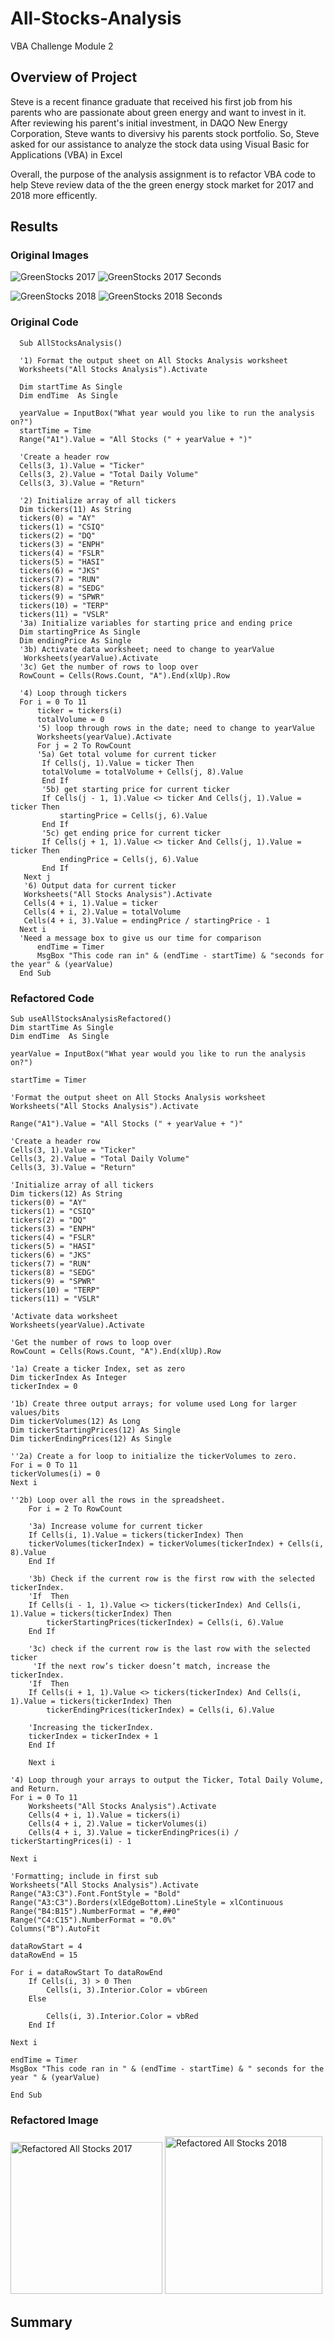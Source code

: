 # All-Stocks-Analysis
VBA Challenge Module 2
## Overview of Project
Steve is a recent finance graduate that received his first job from his parents who are passionate about green energy and want to invest in it. After reviewing his parent's initial investment, in DAQO New Energy Corporation, Steve wants to diversivy his parents stock portfolio. So, Steve asked for our assistance to analyze the stock data using Visual Basic for Applications (VBA) in Excel 

Overall, the purpose of the analysis assignment is to refactor VBA code to help Steve review data of the the green energy stock market for 2017 and 2018 more efficently.  
## Results
### Original Images
![GreenStocks 2017](https://github.com/Jall3n/All-Stocks-Analysis/assets/119149740/8b866b24-30be-435d-8791-e0b8f3fa63df) ![GreenStocks 2017 Seconds](https://github.com/Jall3n/All-Stocks-Analysis/assets/119149740/2daa5678-5383-40b1-a2cd-4031d371ff84)


![GreenStocks 2018](https://github.com/Jall3n/All-Stocks-Analysis/assets/119149740/f4184da0-b0a6-40ac-8f62-395ae29068c8) ![GreenStocks 2018 Seconds](https://github.com/Jall3n/All-Stocks-Analysis/assets/119149740/8e6fcf29-8641-4e9b-bc80-5398782ceb6e)

### Original Code
      Sub AllStocksAnalysis()

      '1) Format the output sheet on All Stocks Analysis worksheet
      Worksheets("All Stocks Analysis").Activate

      Dim startTime As Single
      Dim endTime  As Single

      yearValue = InputBox("What year would you like to run the analysis on?")
      startTime = Time
      Range("A1").Value = "All Stocks (" + yearValue + ")"
   
      'Create a header row
      Cells(3, 1).Value = "Ticker"
      Cells(3, 2).Value = "Total Daily Volume"
      Cells(3, 3).Value = "Return"

      '2) Initialize array of all tickers
      Dim tickers(11) As String
      tickers(0) = "AY"
      tickers(1) = "CSIQ"
      tickers(2) = "DQ"
      tickers(3) = "ENPH"
      tickers(4) = "FSLR"
      tickers(5) = "HASI"
      tickers(6) = "JKS"
      tickers(7) = "RUN"
      tickers(8) = "SEDG"
      tickers(9) = "SPWR"
      tickers(10) = "TERP"
      tickers(11) = "VSLR"
      '3a) Initialize variables for starting price and ending price
      Dim startingPrice As Single
      Dim endingPrice As Single
      '3b) Activate data worksheet; need to change to yearValue
       Worksheets(yearValue).Activate
      '3c) Get the number of rows to loop over
      RowCount = Cells(Rows.Count, "A").End(xlUp).Row

      '4) Loop through tickers
      For i = 0 To 11
          ticker = tickers(i)
          totalVolume = 0
          '5) loop through rows in the date; need to change to yearValue
          Worksheets(yearValue).Activate
          For j = 2 To RowCount
          '5a) Get total volume for current ticker
           If Cells(j, 1).Value = ticker Then
           totalVolume = totalVolume + Cells(j, 8).Value
           End If
           '5b) get starting price for current ticker
           If Cells(j - 1, 1).Value <> ticker And Cells(j, 1).Value = ticker Then
               startingPrice = Cells(j, 6).Value
           End If
           '5c) get ending price for current ticker
           If Cells(j + 1, 1).Value <> ticker And Cells(j, 1).Value = ticker Then
               endingPrice = Cells(j, 6).Value
           End If
       Next j
       '6) Output data for current ticker
       Worksheets("All Stocks Analysis").Activate
       Cells(4 + i, 1).Value = ticker
       Cells(4 + i, 2).Value = totalVolume
       Cells(4 + i, 3).Value = endingPrice / startingPrice - 1
      Next i
      'Need a message box to give us our time for comparison
          endTime = Timer
          MsgBox "This code ran in" & (endTime - startTime) & "seconds for the year" & (yearValue)
      End Sub

### Refactored Code
    Sub useAllStocksAnalysisRefactored()
    Dim startTime As Single
    Dim endTime  As Single

    yearValue = InputBox("What year would you like to run the analysis on?")

    startTime = Timer
    
    'Format the output sheet on All Stocks Analysis worksheet
    Worksheets("All Stocks Analysis").Activate
    
    Range("A1").Value = "All Stocks (" + yearValue + ")"
    
    'Create a header row
    Cells(3, 1).Value = "Ticker"
    Cells(3, 2).Value = "Total Daily Volume"
    Cells(3, 3).Value = "Return"

    'Initialize array of all tickers
    Dim tickers(12) As String
    tickers(0) = "AY"
    tickers(1) = "CSIQ"
    tickers(2) = "DQ"
    tickers(3) = "ENPH"
    tickers(4) = "FSLR"
    tickers(5) = "HASI"
    tickers(6) = "JKS"
    tickers(7) = "RUN"
    tickers(8) = "SEDG"
    tickers(9) = "SPWR"
    tickers(10) = "TERP"
    tickers(11) = "VSLR"
    
    'Activate data worksheet
    Worksheets(yearValue).Activate
    
    'Get the number of rows to loop over
    RowCount = Cells(Rows.Count, "A").End(xlUp).Row
    
    '1a) Create a ticker Index, set as zero
    Dim tickerIndex As Integer
    tickerIndex = 0
    
    '1b) Create three output arrays; for volume used Long for larger values/bits
    Dim tickerVolumes(12) As Long
    Dim tickerStartingPrices(12) As Single
    Dim tickerEndingPrices(12) As Single
    
    ''2a) Create a for loop to initialize the tickerVolumes to zero.
    For i = 0 To 11
    tickerVolumes(i) = 0
    Next i

    ''2b) Loop over all the rows in the spreadsheet.
        For i = 2 To RowCount
        
        '3a) Increase volume for current ticker
        If Cells(i, 1).Value = tickers(tickerIndex) Then
        tickerVolumes(tickerIndex) = tickerVolumes(tickerIndex) + Cells(i, 8).Value
        End If
        
        '3b) Check if the current row is the first row with the selected tickerIndex.
        'If  Then
        If Cells(i - 1, 1).Value <> tickers(tickerIndex) And Cells(i, 1).Value = tickers(tickerIndex) Then
            tickerStartingPrices(tickerIndex) = Cells(i, 6).Value
        End If
        
        '3c) check if the current row is the last row with the selected ticker
         'If the next row’s ticker doesn’t match, increase the tickerIndex.
        'If  Then
        If Cells(i + 1, 1).Value <> tickers(tickerIndex) And Cells(i, 1).Value = tickers(tickerIndex) Then
            tickerEndingPrices(tickerIndex) = Cells(i, 6).Value
        
        'Increasing the tickerIndex.
        tickerIndex = tickerIndex + 1
        End If
        
        Next i
      
    '4) Loop through your arrays to output the Ticker, Total Daily Volume, and Return.
    For i = 0 To 11
        Worksheets("All Stocks Analysis").Activate
        Cells(4 + i, 1).Value = tickers(i)
        Cells(4 + i, 2).Value = tickerVolumes(i)
        Cells(4 + i, 3).Value = tickerEndingPrices(i) / tickerStartingPrices(i) - 1
        
    Next i

    'Formatting; include in first sub
    Worksheets("All Stocks Analysis").Activate
    Range("A3:C3").Font.FontStyle = "Bold"
    Range("A3:C3").Borders(xlEdgeBottom).LineStyle = xlContinuous
    Range("B4:B15").NumberFormat = "#,##0"
    Range("C4:C15").NumberFormat = "0.0%"
    Columns("B").AutoFit

    dataRowStart = 4
    dataRowEnd = 15

    For i = dataRowStart To dataRowEnd
        If Cells(i, 3) > 0 Then 
            Cells(i, 3).Interior.Color = vbGreen
        Else
        
            Cells(i, 3).Interior.Color = vbRed
        End If
        
    Next i
 
    endTime = Timer
    MsgBox "This code ran in " & (endTime - startTime) & " seconds for the year " & (yearValue)

    End Sub

### Refactored Image
<img width="243" alt="Refactored All Stocks 2017" src="https://github.com/Jall3n/All-Stocks-Analysis/assets/119149740/3b4788d6-36b1-40a4-9496-1a38564a7e53">  <img width="252" alt="Refactored All Stocks 2018" src="https://github.com/Jall3n/All-Stocks-Analysis/assets/119149740/18e13bf9-25d9-490d-bd9a-868b7cfe86d3">




## Summary
